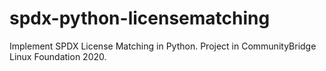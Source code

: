 # spdx-python-licensematching
Implement SPDX License Matching in Python. Project in CommunityBridge Linux Foundation 2020.
